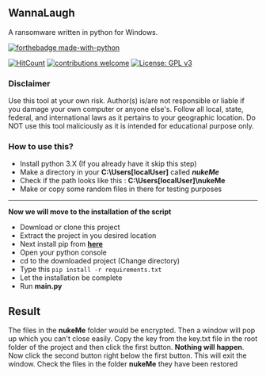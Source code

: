## WannaLaugh
 A ransomware written in python for Windows.

[![forthebadge made-with-python](http://ForTheBadge.com/images/badges/made-with-python.svg)](https://www.python.org/)

[![HitCount](http://hits.dwyl.io/sakshatshinde/Plei.svg)](http://hits.dwyl.io/sakshatshinde/Plei) [![contributions welcome](https://img.shields.io/badge/contributions-welcome-brightgreen.svg?style=flat)](https://github.com/dwyl/esta/issues) [![License: GPL v3](https://img.shields.io/badge/License-GPLv3-blue.svg)](https://www.gnu.org/licenses/gpl-3.0)

### Disclaimer
 Use this tool at your own risk. Author(s) is/are not responsible or liable if you damage your own computer or anyone else's. Follow all local, state,  federal, and international laws as it pertains to your geographic location. Do NOT use this tool maliciously as it is intended for educational purpose only.

### **How to use this?** 

- Install python 3.X (If you already have it skip this step)
- Make a directory in your __C:\Users\[localUser]__ called ***nukeMe***
- Check if the path looks like this : __C:\Users\[localUser]\nukeMe__
- Make or copy some random files in there for testing purposes
---
**Now we will move to the installation of the script**
- Download or clone this project
- Extract the project in you desired location
- Next install pip from [**here**](https://pip.pypa.io/en/stable/installing/)
- Open your python console
- cd to the downloaded project (Change directory)
- Type this `pip install -r requirements.txt`
- Let the installation be complete
- Run **main.py**

## Result
The files in the **nukeMe** folder would be encrypted. Then a window will pop up which you can't close easily.
Copy the key from the key.txt file in the root folder of the project and then click the first button. **Nothing will happen**.
Now click the second button right below the first button. This will exit the window. 
Check the files in the folder **nukeMe** they have been restored
